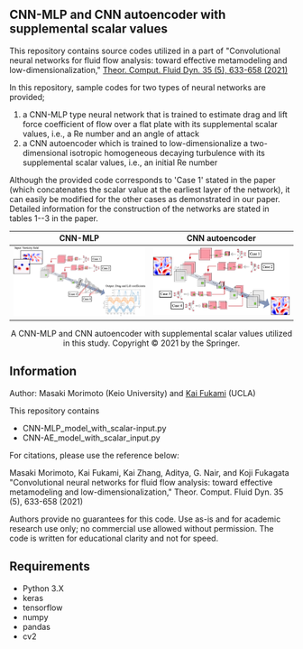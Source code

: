 ## CNN-MLP and CNN autoencoder with supplemental scalar values

This repository contains source codes utilized in a part of "Convolutional neural networks for fluid flow analysis: toward effective metamodeling and low-dimensionalization," [Theor. Comput. Fluid Dyn. 35 (5), 633-658 (2021)](https://doi.org/10.1007/s00162-021-00580-0)

In this repository, sample codes for two types of neural networks are provided;
1. a CNN-MLP type neural network that is trained to estimate drag and lift force coefficient of flow over a flat plate with its supplemental scalar values, i.e., a Re number and an angle of attack
2. a CNN autoencoder which is trained to low-dimensionalize a two-dimensional isotropic homogeneous decaying turbulence with its supplemental scalar values, i.e., an initial Re number

Although the provided code corresponds to 'Case 1' stated in the paper (which concatenates the scalar value at the earliest layer of the network), it can easily be modified for the other cases as demonstrated in our paper.
Detailed information for the construction of the networks are stated in tables 1--3 in the paper.

CNN-MLP             |  CNN autoencoder
:-------------------------:|:-------------------------:
![alt text](https://github.com//Masaki-Morimoto/CNN-MLP_and_CNN-AE-network-structure-with-supplemental-scalar-inputs/blob/images/fig3_CNN-MLP.png?raw=true)  |  ![alt text](https://github.com//Masaki-Morimoto/CNN-MLP_and_CNN-AE-network-structure-with-supplemental-scalar-inputs/blob/images/fig4_CNN-AE.png?raw=true)

<div style="text-align: center;">A CNN-MLP and CNN autoencoder with supplemental scalar values utilized in this study. Copyright ©️ 2021 by the Springer.</div>

## Information

Author: Masaki Morimoto (Keio University) and [Kai Fukami](https://sites.google.com/view/kai-fukami/home?authuser=0) (UCLA)

This repository contains

- CNN-MLP_model_with_scalar-input.py
- CNN-AE_model_with_scalar_input.py


For citations, please use the reference below:

Masaki Morimoto, Kai Fukami, Kai Zhang, Aditya, G. Nair, and Koji Fukagata "Convolutional neural networks for fluid flow analysis: toward effective metamodeling and low-dimensionalization," Theor. Comput. Fluid Dyn. 35 (5), 633-658 (2021)

Authors provide no guarantees for this code.
Use as-is and for academic research use only; no commercial use allowed without permission.
The code is written for educational clarity and not for speed.

## Requirements
- Python 3.X
- keras
- tensorflow
- numpy
- pandas
- cv2
